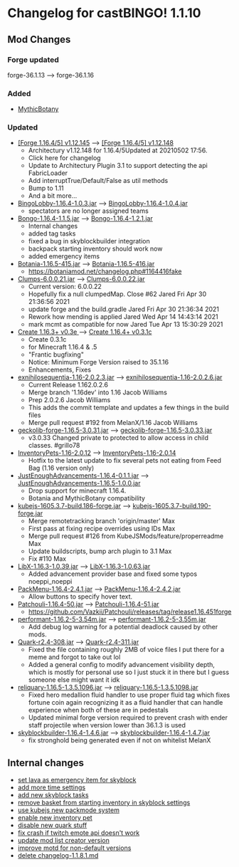 # Changelog for castBINGO! 1.1.10
## Mod Changes
### Forge updated
forge-36.1.13 --> forge-36.1.16
### Added
- [MythicBotany](https://www.curseforge.com/minecraft/mc-mods/mythicbotany/files/3299532)


### Updated
- [[Forge 1.16.4/5] v1.12.145](https://www.curseforge.com/minecraft/mc-mods/architectury-forge/files/3279826) --> [[Forge 1.16.4/5] v1.12.148](https://www.curseforge.com/minecraft/mc-mods/architectury-forge/files/3296137)
	- Architectury v1.12.148 for 1.16.4/5Updated at 20210502 17:56.
	- Click here for changelog
	- Update to Architectury Plugin 3.1 to support detecting the api FabricLoader
	- Add interruptTrue/Default/False as util methods
	- Bump to 1.11
	- And a bit more...
- [BingoLobby-1.16.4-1.0.3.jar](https://www.curseforge.com/minecraft/mc-mods/bingolobby/files/3289000) --> [BingoLobby-1.16.4-1.0.4.jar](https://www.curseforge.com/minecraft/mc-mods/bingolobby/files/3293963)
	- spectators are no longer assigned teams
- [Bongo-1.16.4-1.1.5.jar](https://www.curseforge.com/minecraft/mc-mods/bongo/files/3279782) --> [Bongo-1.16.4-1.2.1.jar](https://www.curseforge.com/minecraft/mc-mods/bongo/files/3293961)
	- Internal changes
	- added tag tasks
	- fixed a bug in skyblockbuilder integration
	- backpack starting inventory should work now
	- added emergency items
- [Botania-1.16.5-415.jar](https://www.curseforge.com/minecraft/mc-mods/botania/files/3281106) --> [Botania-1.16.5-416.jar](https://www.curseforge.com/minecraft/mc-mods/botania/files/3300995)
	- https://botaniamod.net/changelog.php#1164416fake
- [Clumps-6.0.0.21.jar](https://www.curseforge.com/minecraft/mc-mods/clumps/files/3275832) --> [Clumps-6.0.0.22.jar](https://www.curseforge.com/minecraft/mc-mods/clumps/files/3294214)
	- Current version: 6.0.0.22
	- Hopefully fix a null clumpedMap. Close #62  Jared  Fri Apr 30 21:36:56 2021
	- update forge and the build.gradle  Jared  Fri Apr 30 21:36:34 2021
	- Rework how mending is applied  Jared  Wed Apr 14 14:43:14 2021
	- mark mcmt as compatible for now  Jared  Tue Apr 13 15:30:29 2021
- [Create 1.16.3+ v0.3e ](https://www.curseforge.com/minecraft/mc-mods/create/files/3167531) --> [Create 1.16.4+ v0.3.1c](https://www.curseforge.com/minecraft/mc-mods/create/files/3278516)
	- Create 0.3.1c
	- for Minecraft 1.16.4 &amp; .5
	- &quot;Frantic bugfixing&quot;
	- Notice: Minimum Forge Version raised to 35.1.16
	- Enhancements, Fixes
- [exnihilosequentia-1.16-2.0.2.3.jar](https://www.curseforge.com/minecraft/mc-mods/ex-nihilo-sequentia/files/3227779) --> [exnihilosequentia-1.16-2.0.2.6.jar](https://www.curseforge.com/minecraft/mc-mods/ex-nihilo-sequentia/files/3294507)
	- Current Release 1.162.0.2.6
	- Merge branch '1.16dev' into 1.16  Jacob Williams
	- Prep 2.0.2.6  Jacob Williams
	- This adds the commit template and updates a few things in the build files
	- Merge pull request #192 from MelanX/1.16  Jacob Williams
- [geckolib-forge-1.16.5-3.0.31.jar](https://www.curseforge.com/minecraft/mc-mods/geckolib/files/3282081) --> [geckolib-forge-1.16.5-3.0.33.jar](https://www.curseforge.com/minecraft/mc-mods/geckolib/files/3295305)
	- v3.0.33 Changed private to protected to allow access in child classes.  #grillo78
- [InventoryPets-1.16-2.0.12](https://www.curseforge.com/minecraft/mc-mods/inventory-pets/files/3196230) --> [InventoryPets-1.16-2.0.14](https://www.curseforge.com/minecraft/mc-mods/inventory-pets/files/3276018)
	- Hotfix to the latest update to fix several pets not eating from Feed Bag (1.16 version only)
- [JustEnoughAdvancements-1.16.4-0.1.1.jar](https://www.curseforge.com/minecraft/mc-mods/jea/files/3251664) --> [JustEnoughAdvancements-1.16.5-1.0.0.jar](https://www.curseforge.com/minecraft/mc-mods/jea/files/3300267)
	- Drop support for minecraft 1.16.4.
	- Botania and MythicBotany compatibility
- [kubejs-1605.3.7-build.186-forge.jar](https://www.curseforge.com/minecraft/mc-mods/kubejs-forge/files/3286650) --> [kubejs-1605.3.7-build.190-forge.jar](https://www.curseforge.com/minecraft/mc-mods/kubejs-forge/files/3297583)
	- Merge remotetracking branch 'origin/master'  Max
	- First pass at fixing recipe overrides using IDs  Max
	- Merge pull request #126 from KubeJSMods/feature/properreadme  Max
	- Update buildscripts, bump arch plugin to 3.1  Max
	- Fix #110  Max
- [LibX-1.16.3-1.0.39.jar](https://www.curseforge.com/minecraft/mc-mods/libx/files/3275772) --> [LibX-1.16.3-1.0.63.jar](https://www.curseforge.com/minecraft/mc-mods/libx/files/3296083)
	- Added advancement provider base and fixed some typos  noeppi_noeppi
- [PackMenu-1.16.4-2.4.1.jar](https://www.curseforge.com/minecraft/mc-mods/packmenu/files/3264418) --> [PackMenu-1.16.4-2.4.2.jar](https://www.curseforge.com/minecraft/mc-mods/packmenu/files/3292171)
	- Allow buttons to specify hover text.
- [Patchouli-1.16.4-50.jar](https://www.curseforge.com/minecraft/mc-mods/patchouli/files/3204037) --> [Patchouli-1.16.4-51.jar](https://www.curseforge.com/minecraft/mc-mods/patchouli/files/3300030)
	- https://github.com/Vazkii/Patchouli/releases/tag/release1.16.451forge
- [performant-1.16.2-5-3.54m.jar](https://www.curseforge.com/minecraft/mc-mods/performant/files/3285916) --> [performant-1.16.2-5-3.55m.jar](https://www.curseforge.com/minecraft/mc-mods/performant/files/3296009)
	- Add debug log warning for a potential deadlock caused by other mods.
- [Quark-r2.4-308.jar](https://www.curseforge.com/minecraft/mc-mods/quark/files/3221260) --> [Quark-r2.4-311.jar](https://www.curseforge.com/minecraft/mc-mods/quark/files/3282239)
	- Fixed the file containing roughly 2MB of voice files I put there for a meme and forgot to take out lol
	- Added a general config to modify advancement visibility depth, which is mostly for personal use so I just stuck it in there but I guess someone else might want it idk
- [reliquary-1.16.5-1.3.5.1096.jar](https://www.curseforge.com/minecraft/mc-mods/reliquary-v1-3/files/3274714) --> [reliquary-1.16.5-1.3.5.1098.jar](https://www.curseforge.com/minecraft/mc-mods/reliquary-v1-3/files/3292211)
	- Fixed hero medallion fluid handler to use proper fluid tag which fixes fortune coin again recognizing it as a fluid handler that can handle experience when both of these are in pedestals
	- Updated minimal forge version required to prevent crash with ender staff projectile when version lower than 36.1.3 is used
- [skyblockbuilder-1.16.4-1.4.6.jar](https://www.curseforge.com/minecraft/mc-mods/skyblock-builder/files/3289063) --> [skyblockbuilder-1.16.4-1.4.7.jar](https://www.curseforge.com/minecraft/mc-mods/skyblock-builder/files/3294160)
	- fix stronghold being generated even if not on whitelist  MelanX


## Internal changes
- [set lava as emergency item for skyblock](https://github.com/MelanX/castBINGO/commit/096522c533bad0b6dadcff5acf3df67d64002579)
- [add more time settings](https://github.com/MelanX/castBINGO/commit/d4965b0eff1d8cbc055c20c8da61c265ea08e7fc)
- [add new skyblock tasks](https://github.com/MelanX/castBINGO/commit/77d21ff046430a39aaf39e677a5d7f4b248d499d)
- [remove basket from starting inventory in skyblock settings](https://github.com/MelanX/castBINGO/commit/d80bf00b09a98bc673066c6a8f89b095b2e13f86)
- [use kubejs new packmode system](https://github.com/MelanX/castBINGO/commit/9b9760e377066a7ddadb32b401659ac59edc7dc1)
- [enable new inventory pet](https://github.com/MelanX/castBINGO/commit/9858c7e513e12222d16da753ffb5c253bf170c3f)
- [disable new quark stuff](https://github.com/MelanX/castBINGO/commit/90fc14892b8226395fb86c077982e9421f3650ed)
- [fix crash if twitch emote api doesn't work](https://github.com/MelanX/castBINGO/commit/9ae6a9ff94ab263a22f8f73601e86f9b340bc375)
- [update mod list creator version](https://github.com/MelanX/castBINGO/commit/69bf747df4d0336703d3c141731baa5556a77537)
- [improve motd for non-default versions](https://github.com/MelanX/castBINGO/commit/4508b6b25f1314ad6229a589c1d7bf1f0f7c2c14)
- [delete changelog-1.1.8.1.md](https://github.com/MelanX/castBINGO/commit/c94152596b1849731ae6236245b86e51d9d5e434)
